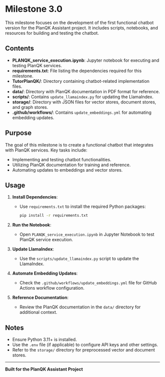 # Milestone 3.0

This milestone focuses on the development of the first functional chatbot version for the PlanQK Assistant project. It includes scripts, notebooks, and resources for building and testing the chatbot.

## Contents

- **PLANQK_service_execution.ipynb**: Jupyter notebook for executing and testing PlanQK services.
- **requirements.txt**: File listing the dependencies required for this milestone.
- **TutorPlanQK/**: Directory containing chatbot-related implementation files.
- **data/**: Directory with PlanQK documentation in PDF format for reference.
- **scripts/**: Contains `update_llamaindex.py` for updating the LlamaIndex.
- **storage/**: Directory with JSON files for vector stores, document stores, and graph stores.
- **.github/workflows/**: Contains `update_embeddings.yml` for automating embedding updates.

## Purpose

The goal of this milestone is to create a functional chatbot that integrates with PlanQK services. Key tasks include:
- Implementing and testing chatbot functionalities.
- Utilizing PlanQK documentation for training and reference.
- Automating updates to embeddings and vector stores.

## Usage

1. **Install Dependencies**:
   - Use `requirements.txt` to install the required Python packages:
     ```bash
     pip install -r requirements.txt
     ```

2. **Run the Notebook**:
   - Open `PLANQK_service_execution.ipynb` in Jupyter Notebook to test PlanQK service execution.

3. **Update LlamaIndex**:
   - Use the `scripts/update_llamaindex.py` script to update the LlamaIndex.

4. **Automate Embedding Updates**:
   - Check the `.github/workflows/update_embeddings.yml` file for GitHub Actions workflow configuration.

5. **Reference Documentation**:
   - Review the PlanQK documentation in the `data/` directory for additional context.

## Notes

- Ensure Python 3.11+ is installed.
- Use the `.env` file (if applicable) to configure API keys and other settings.
- Refer to the `storage/` directory for preprocessed vector and document stores.

---
**Built for the PlanQK Assistant Project**
